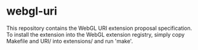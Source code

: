 webgl-uri
=========

This repository contains the WebGL URI extension proposal
specification. To install the extension into the WebGL extension
registry, simply copy Makefile and URI/ into extensions/ and run 'make'.
